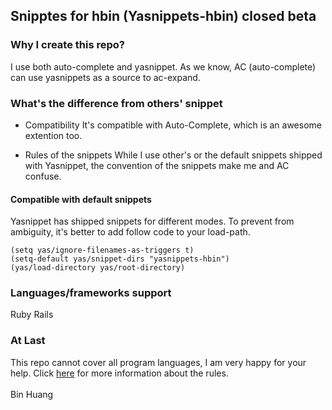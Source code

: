 ## Snipptes for hbin (Yasnippets-hbin) closed beta ##

### Why I create this repo? ###
I use both auto-complete and yasnippet. As we know, AC (auto-complete) can use
yasnippets as a source to ac-expand.

### What's the difference from others' snippet ###

* Compatibility
  It's compatible with Auto-Complete, which is an awesome extention too.

* Rules of the snippets
  While I use other's or the default snippets shipped with Yasnippet,
  the convention of the snippets make me and AC confuse.

#### Compatible with default snippets ####
Yasnippet has shipped snippets for different modes. To prevent from
ambiguity, it's better to add follow code to your load-path.
```
(setq yas/ignore-filenames-as-triggers t)
(setq-default yas/snippet-dirs "yasnippets-hbin")
(yas/load-directory yas/root-directory)
```
### Languages/frameworks support ###
Ruby
Rails

### At Last ###
This repo cannot cover all program languages, I am very happy for your help.
Click [here](https://github.com/hbin/yasnippets-hbin/wiki/Rules-Of-Snippets) for more information about the rules.
<br><br>
Bin Huang
